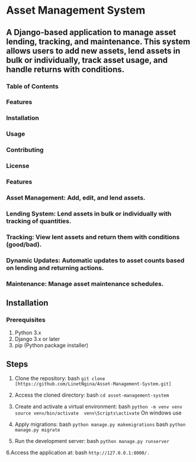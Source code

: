 # Asset Management System
## A Django-based application to manage asset lending, tracking, and maintenance. This system allows users to add new assets, lend assets in bulk or individually, track asset usage, and handle returns with conditions.

### Table of Contents
### Features
### Installation
### Usage
### Contributing
### License
### Features
### Asset Management: Add, edit, and lend assets.
### Lending System: Lend assets in bulk or individually with tracking of quantities.
### Tracking: View lent assets and return them with conditions (good/bad).
### Dynamic Updates: Automatic updates to asset counts based on lending and returning actions.
### Maintenance: Manage asset maintenance schedules.
## Installation
### Prerequisites
1. Python 3.x
2. Django 3.x or later
3. pip (Python package installer)
## Steps
1. Clone the repository:
bash `git clone [https://github.com/LinetNgina/Asset-Management-System.git]`

2. Access the cloned directory:
   bash `cd asset-management-system`

3. Create and activate a virtual environment:
    bash `python -m venv venv
    source venv/bin/activate 
    venv\Scripts\activate`
On windows use 
4. Apply migrations:
   bash `python manage.py makemigrations`
   bash `python manage.py migrate`

5. Run the development server:
   bash `python manage.py runserver`

6.Access the application at:
   bash `http://127.0.0.1:8000/.`
